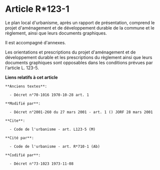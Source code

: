 # Article R*123-1

Le plan local d'urbanisme, après un rapport de présentation, comprend le projet d'aménagement et de développement durable de
la commune et le règlement, ainsi que leurs documents graphiques.

Il est accompagné d'annexes.

Les orientations et prescriptions du projet d'aménagement et de développement durable et les prescriptions du règlement ainsi
que leurs documents graphiques sont opposables dans les conditions prévues par l'article L. 123-5.

**Liens relatifs à cet article**

	**Anciens textes**:

	  - Décret n°70-1016 1970-10-28 art. 1

	**Modifié par**:

	  - Décret n°2001-260 du 27 mars 2001 - art. 1 () JORF 28 mars 2001

	**Cite**:

	  - Code de l'urbanisme - art. L123-5 (M)

	**Cité par**:

	  - Code de l'urbanisme - art. R*710-1 (Ab)

	**Codifié par**:

	  - Décret n°73-1023 1973-11-08
